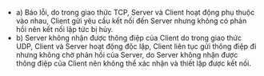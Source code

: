 * a) Báo lỗi, do trong giao thức TCP, Server và Client hoạt động phụ thuộc vào nhau, Client gửi yêu cầu kết nối đến Server nhưng không có phản hồi nên kết nối lập tức bị hủy.
* b) Server không nhận được thông điệp của Client do trong giao thức UDP, Client và Server hoạt động độc lập, Client liên tục gửi thông điệp đi nhưng không chờ phản hồi của Server, do Server không nhận được thông điệp của Client nên không thể xác nhận và thiết lập được kết nối.
